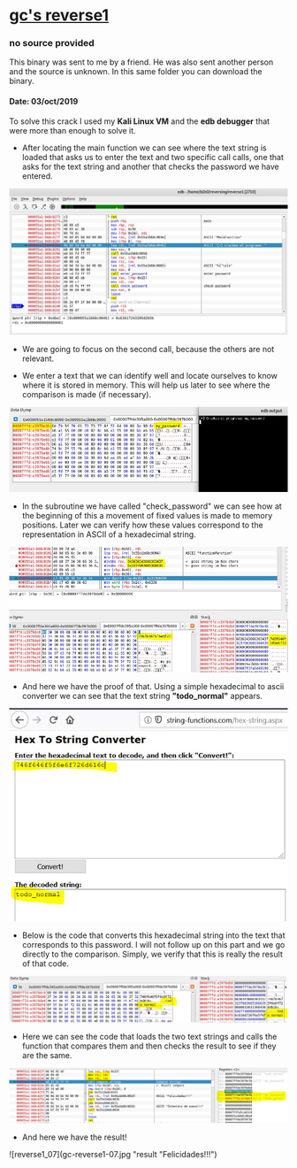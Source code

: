 # [gc's reverse1]()
### no source provided

This binary was sent to me by a friend. He was also sent another person and the source is unknown. In this same folder you can download the binary.

#### Date: 03/oct/2019 

To solve this crack I used my **Kali Linux VM** and the **edb debugger** that were more than enough to solve it.

- After locating the main function we can see where the text string is loaded that asks us to enter the text and two specific call calls, one that asks for the text string and another that checks the password we have entered.

![reverse1_01](gc-reverse1-01.jpg "main")

- We are going to focus on the second call, because the others are not relevant.

- We enter a text that we can identify well and locate ourselves to know where it is stored in memory. This will help us later to see where the comparison is made (if necessary).

![reverse1_02](gc-reverse1-02.jpg "password entered")

- In the subroutine we have called "check_password" we can see how at the beginning of this a movement of fixed values is made to memory positions. Later we can verify how these values correspond to the representation in ASCII of a hexadecimal string.

![reverse1_03](gc-reverse1-03.jpg "real password in memory")

- And here we have the proof of that. Using a simple hexadecimal to ascii converter we can see that the text string **"todo_normal"** appears.

![reverse1_04](gc-reverse1-04.jpg "decoded hex string")

- Below is the code that converts this hexadecimal string into the text that corresponds to this password. I will not follow up on this part and we go directly to the comparison.
Simply, we verify that this is really the result of that code.

![reverse1_05](gc-reverse1-05.jpg "todo_normal")

- Here we can see the code that loads the two text strings and calls the function that compares them and then checks the result to see if they are the same.

![reverse1_06](gc-reverse1-06.jpg "load strings to compare")

- And here we have the result!

![reverse1_07](gc-reverse1-07.jpg "result "Felicidades!!!")




